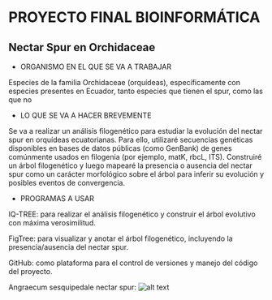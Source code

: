 # PROYECTO FINAL BIOINFORMÁTICA

## Nectar Spur en Orchidaceae

* ORGANISMO EN EL QUE SE VA A TRABAJAR

Especies de la familia Orchidaceae (orquídeas), específicamente con especies presentes en Ecuador, tanto especies que tienen el spur, como las que no


* LO QUE SE VA A HACER BREVEMENTE

Se va a realizar un análisis filogenético para estudiar la evolución del nectar spur en orquídeas ecuatorianas. Para ello, utilizaré secuencias genéticas disponibles en bases de datos públicas (como GenBank) de genes comúnmente usados en filogenia (por ejemplo, matK, rbcL, ITS). Construiré un árbol filogenético y luego mapearé la presencia o ausencia del nectar spur como un carácter morfológico sobre el árbol para inferir su evolución y posibles eventos de convergencia.


* PROGRAMAS A USAR

IQ-TREE: para realizar el análisis filogenético y construir el árbol evolutivo con máxima verosimilitud.

FigTree: para visualizar y anotar el árbol filogenético, incluyendo la presencia/ausencia del nectar spur.

GitHub: como plataforma para el control de versiones y manejo del código del proyecto.



Angraecum sesquipedale nectar spur:
![alt text](https://arboretum.harvard.edu/wp-content/uploads/2021/11/78-5-6_09-01_aa-scaled-e1638204710616.jpg)
